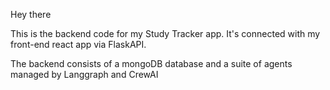 Hey there 

This is the backend code for my Study Tracker app. It's connected with my front-end react app via FlaskAPI.

The backend consists of a mongoDB database and a suite of agents managed by Langgraph and CrewAI